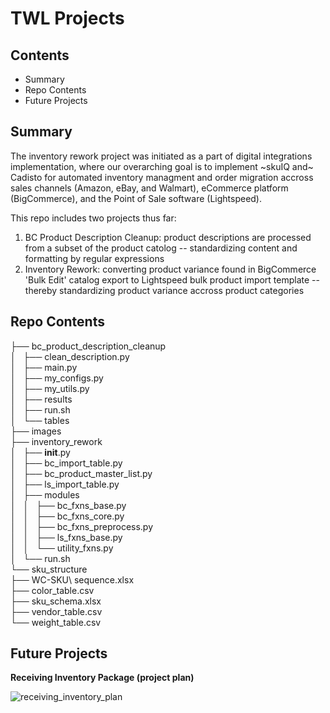# TWL Projects
## Contents

- Summary
- Repo Contents
- Future Projects

## Summary
The inventory rework project was initiated as a part of digital integrations implementation, where our overarching goal is to implement ~skuIQ and~ Cadisto for automated inventory managment and order migration accross sales channels (Amazon, eBay, and Walmart), eCommerce platform (BigCommerce), and the Point of Sale software (Lightspeed).

This repo includes two projects thus far:
1. BC Product Description Cleanup: product descriptions are processed from a subset of the product catolog -- standardizing content and formatting by regular expressions 
2. Inventory Rework: converting product variance found in BigCommerce 'Bulk Edit' catalog export to Lightspeed bulk product import template -- thereby standardizing product variance accross product categories

## Repo Contents

├── bc_product_description_cleanup      
│   ├── clean_description.py      
│   ├── main.py    
│   ├── my_configs.py    
│   ├── my_utils.py    
│   ├── results    
│   ├── run.sh    
│   └── tables    
├── images    
├── inventory_rework    
│   ├── __init__.py    
│   ├── bc_import_table.py    
│   ├── bc_product_master_list.py    
│   ├── ls_import_table.py    
│   ├── modules    
│   │   ├── bc_fxns_base.py    
│   │   ├── bc_fxns_core.py    
│   │   ├── bc_fxns_preprocess.py    
│   │   ├── ls_fxns_base.py    
│   │   └── utility_fxns.py    
│   └── run.sh    
└── sku_structure    
    ├── WC-SKU\ sequence.xlsx    
    ├── color_table.csv    
    ├── sku_schema.xlsx    
    ├── vendor_table.csv    
    └── weight_table.csv    

## Future Projects

__Receiving Inventory Package (project plan)__

![receiving_inventory_plan](https://github.com/william-cass-wright/twl_inventory_rework/blob/master/images/receiving_inventory_plan.png)
